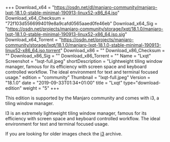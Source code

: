 +++
Download_x64 = "https://osdn.net/dl/manjaro-community/manjaro-lxqt-18.1.0-stable-minimal-190913-linux52-x86_64.iso"
Download_x64_Checksum = "72f103d5566994019e8a9cafd0565aaed0fe46eb"
Download_x64_Sig = "https://osdn.net/projects/manjaro-community/storage/lxqt/18.1.0/manjaro-lxqt-18.1.0-stable-minimal-190913-linux52-x86_64.iso.sig"
Download_x64_Torrent = "https://osdn.net/projects/manjaro-community/storage/lxqt/18.1.0/manjaro-lxqt-18.1.0-stable-minimal-190913-linux52-x86_64.iso.torrent"
Download_x86 = ""
Download_x86_Checksum = ""
Download_x86_Sig = ""
Download_x86_Torrent = ""
Name = "Lxqt"
Screenshot = "lxqt-full.jpeg"
shortDescription = "Lightweight tiling window manager, famous for its efficiency with screen space and keyboard controlled workflow. The ideal environment for text and terminal focused usage."
edition = "community"
Thumbnail = "lxqt-full.jpeg"
Version = "18.1.0"
date = "2019-09-33T01:34+01:00"
title = "Lxqt"
type="download-edition"
weight = "5"
+++

This edition is supported by the Manjaro community and comes with i3, a tiling window manager.

I3 is an extremely lightweight tiling window manager, famous for its efficiency with screen space and keyboard controlled workflow. The ideal environment for text and terminal focused usage.

If you are looking for older images check the [i3](https://osdn.net/projects/manjaro-community/storage/z_release_archive/i3) archive.

